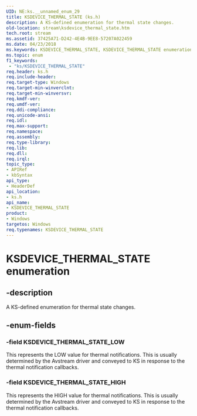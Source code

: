 ```yaml
---
UID: NE:ks.__unnamed_enum_29
title: KSDEVICE_THERMAL_STATE (ks.h)
description: A KS-defined enumeration for thermal state changes.
old-location: stream\ksdevice_thermal_state.htm
tech.root: stream
ms.assetid: 37425A71-D242-4E4B-9EE8-57207A022459
ms.date: 04/23/2018
ms.keywords: KSDEVICE_THERMAL_STATE, KSDEVICE_THERMAL_STATE enumeration [Streaming Media Devices], KSDEVICE_THERMAL_STATE_HIGH, KSDEVICE_THERMAL_STATE_LOW, ks/KSDEVICE_THERMAL_STATE, ks/KSDEVICE_THERMAL_STATE_HIGH, ks/KSDEVICE_THERMAL_STATE_LOW, stream.ksdevice_thermal_state
ms.topic: enum
f1_keywords:
 - "ks/KSDEVICE_THERMAL_STATE"
req.header: ks.h
req.include-header: 
req.target-type: Windows
req.target-min-winverclnt: 
req.target-min-winversvr: 
req.kmdf-ver: 
req.umdf-ver: 
req.ddi-compliance: 
req.unicode-ansi: 
req.idl: 
req.max-support: 
req.namespace: 
req.assembly: 
req.type-library: 
req.lib: 
req.dll: 
req.irql: 
topic_type:
- APIRef
- kbSyntax
api_type:
- HeaderDef
api_location:
- ks.h
api_name:
- KSDEVICE_THERMAL_STATE
product:
- Windows
targetos: Windows
req.typenames: KSDEVICE_THERMAL_STATE
---
```


# KSDEVICE_THERMAL_STATE enumeration


## -description


 A KS-defined enumeration for thermal state changes.


## -enum-fields




### -field KSDEVICE_THERMAL_STATE_LOW

This represents the LOW value for thermal notifications. This is usually determined by the Avstream driver and conveyed to KS in response to the thermal notification callbacks.


### -field KSDEVICE_THERMAL_STATE_HIGH

This represents the HIGH value for thermal notifications. This is usually determined by the Avstream driver and conveyed to KS in response to the thermal notification callbacks.

